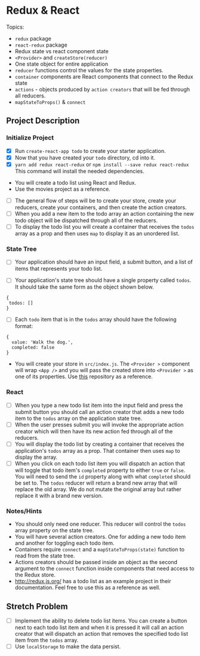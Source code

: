 # Redux & React

Topics:

* `redux` package
* `react-redux` package
* Redux state vs react component state
* `<Provider>` and `createStore(reducer)`
* One state object for entire application
* `reducer` functions control the values for the state properties.
* `container` components are React components that connect to the Redux state
* `actions` - objects produced by `action creators` that will be fed through all reducers.
* `mapStateToProps()` & `connect`

## Project Description

### Initialize Project

* [x] Run `create-react-app todo` to create your starter application.
* [x] Now that you have created your `todo` directory, cd into it.
* [x] `yarn add redux react-redux` or `npm install --save redux react-redux` This command will install the needed dependencies.
* You will create a todo list using React and Redux.
* Use the movies project as a reference.
* [ ] The general flow of steps will be to create your store, create your reducers, create your containers, and then create the action creators.
* [ ] When you add a new item to the todo array an action containing the new todo object will be dispatched through all of the reducers.
* [ ] To display the todo list you will create a container that receives the `todos` array as a prop and then uses `map` to display it as an unordered list.

### State Tree

* [ ] Your application should have an input field, a submit button, and a list of items that represents your todo list.
* [ ] Your application's state tree should have a single property called `todos`. It should take the same form as the object shown below.


```
{
 todos: []
}
```

* [ ] Each `todo` item that is in the `todos` array should have the following format:


```
{
  value: 'Walk the dog.',
  completed: false
}
```

* You will create your store in `src/index.js`. The `<Provider >` component will wrap `<App />` and you will pass the created store into `<Provider >` as one of its properties. Use [this](https://github.com/SunJieMing/redux-example-movies) repository as a reference.

### React

* [ ] When you type a new todo list item into the input field and press the submit button you should call an action creator that adds a new todo item to the `todos` array on the application state tree.
* [ ] When the user presses submit you will invoke the appropriate action creator which will then have its new action fed through all of the reducers.
* [ ] You will display the todo list by creating a container that receives the application's `todos` array as a prop. That container then uses `map` to display the array.
* [ ] When you click on each todo list item you will dispatch an action that will toggle that todo item's `completed` property to either `true` or `false`. You will need to send the `id` property along with what `completed` should be set to. The `todos` reducer will return a brand new array that will replace the old array. We do not mutate the original array but rather replace it with a brand new version.

### Notes/Hints

* You should only need one reducer. This reducer will control the `todos` array property on the state tree.
* You will have several action creators. One for adding a new todo item and another for toggling each todo item.
* Containers require `connect` and a `mapStateToProps(state)` function to read from the state tree.
* Actions creators should be passed inside an object as the second argument to the `connect` function inside components that need access to the Redux store.
* http://redux.js.org/ has a todo list as an example project in their documentation. Feel free to use this as a reference as well.

## Stretch Problem

* [ ] Implement the ability to delete todo list items. You can create a button next to each todo list item and when it is pressed it will call an action creator that will dispatch an action that removes the specified todo list item from the `todos` array.
* [ ] Use `localStorage` to make the data persist.
